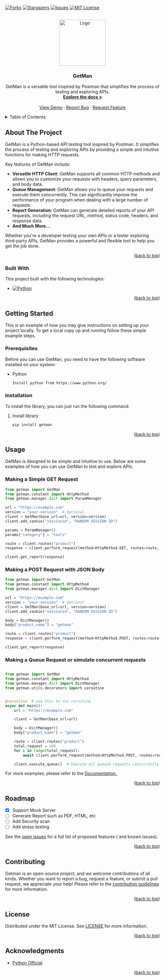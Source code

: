 <a name="readme-top"></a>


<!-- PROJECT SHIELDS -->
[![Forks][forks-shield]][forks-url]
[![Stargazers][stars-shield]][stars-url]
[![Issues][issues-shield]][issues-url]
[![MIT License][license-shield]][license-url]



<!-- PROJECT LOGO -->
<br />
<div align="center">
  <a href="#">
    <img src="https://storage.enlorve.com/assets/file/photos/getman/getman_logo.png" alt="Logo" width="150" height="150">
  </a>

<h3 align="center">GetMan</h3>

  <p align="center">
   GetMan is a versatile tool inspired by Postman that simplifies the process of testing and exploring APIs.
    <br />
    <a href="#"><strong>Explore the docs »</strong></a>
    <br />
    <br />
    <a href="#">View Demo</a>
    ·
    <a href="#">Report Bug</a>
    ·
    <a href="#">Request Feature</a>
  </p>
</div>



<!-- TABLE OF CONTENTS -->
<details>
  <summary>Table of Contents</summary>
  <ol>
    <li>
      <a href="#about-the-project">About The Project</a>
      <ul>
        <li><a href="#built-with">Built With</a></li>
      </ul>
    </li>
    <li>
      <a href="#getting-started">Getting Started</a>
      <ul>
        <li><a href="#prerequisites">Prerequisites</a></li>
        <li><a href="#installation">Installation</a></li>
      </ul>
    </li>
    <li><a href="#usage">Usage</a></li>
    <li><a href="#roadmap">Roadmap</a></li>
    <li><a href="#contributing">Contributing</a></li>
    <li><a href="#license">License</a></li>
    <li><a href="#acknowledgments">Acknowledgments</a></li>
  </ol>
</details>

<!-- ABOUT THE PROJECT -->

## About The Project

GetMan is a Python-based API testing tool inspired by Postman. It simplifies the process of testing and exploring APIs
by providing a simple and intuitive functions for making HTTP requests.

Key features of GetMan include:

- **Versatile HTTP Client**: GetMan supports all common HTTP methods and allows you to customize your requests with
  headers, query parameters, and body data.
- **Queue Management**: GetMan allows you to queue your requests and execute them concurrently. This can significantly
  improve the performance of your program when dealing with a large number of requests.
- **Report Generation**: GetMan can generate detailed reports of your API requests, including the request URL, method,
  status code, headers, and response data.
- **And Much More...**

Whether you're a developer testing your own APIs or a tester exploring third-party APIs, GetMan provides a powerful and
flexible tool to help you get the job done.

<p align="right">(<a href="#readme-top">back to top</a>)</p>

### Built With

This project built with the following technologies:

* [![Python][Python]][Python-url]

<p align="right">(<a href="#readme-top">back to top</a>)</p>



<!-- GETTING STARTED -->

## Getting Started

This is an example of how you may give instructions on setting up your project locally.
To get a local copy up and running follow these simple example steps.

### Prerequisites

Before you can use GetMan, you need to have the following software installed on your system:

* Python
  ```sh 
  Install python from https://www.python.org/
  ```

### Installation

To install the library, you can just run the following command:

1. Install library
   ```sh
   pip install getman
   ```

<p align="right">(<a href="#readme-top">back to top</a>)</p>



<!-- USAGE EXAMPLES -->

## Usage

GetMan is designed to be simple and intuitive to use. Below are some examples of how you can use GetMan to test and
explore APIs.

### Making a Simple GET Request

```python
from getman import GetMan
from getman.constant import HttpMethod
from getman.manager.dict import ParamManager

url = "https://example.com"
version = "your-version"  # Optional
client = GetMan(base_url=url, version=version)
client.add_cookie("sessionid", "RANDOM SESSION ID")

params = ParamManager()
params["category"] = "tools"

route = client.routes("product")
response = client.perform_request(method=HttpMethod.GET, routes=route, params=params.data)

client.get_report(response)
```

### Making a POST Request with JSON Body

```python
from getman import GetMan
from getman.constant import HttpMethod
from getman.manager.dict import DictManager

url = "https://example.com"
version = "your-version"  # Optional
client = GetMan(base_url=url, version=version)
client.add_cookie("sessionid", "RANDOM SESSION ID")

body = DictManager()
body["product_name"] = "getman"

route = client.routes("product")
response = client.perform_request(method=HttpMethod.POST, routes=route, body=body.data)

client.get_report(response)
```

### Making a Queue Request or simulate concurrent requests

```python

from getman import GetMan
from getman.constant import HttpMethod
from getman.manager.dict import DictManager
from getman.utils.decorators import coroutine


@coroutine  # use this to run coroutine
async def main():
    url = "https://example.com"

    client = GetMan(base_url=url)

    body = DictManager()
    body["product_name"] = "getman"

    route = client.routes("product")
    total_request = 100
    for i in range(total_request):
        await client.perform_request(method=HttpMethod.POST, routes=route, body=body.data, queue=True)

    client.execute_queue()  # Execute all queued requests concurrently
```

For more examples, please refer to the [Documentation](https://example.com)_

<p align="right">(<a href="#readme-top">back to top</a>)</p>


<!-- ROADMAP -->

## Roadmap

- [x] Support Mock Server
- [ ] Generate Report such as PDF, HTML, etc
- [ ] Add Security scan
- [ ] Add stress testing

See the [open issues](https://github.com/vnpnh/GetMan/issues) for a full list of proposed features (
and known issues).

<p align="right">(<a href="#readme-top">back to top</a>)</p>



<!-- CONTRIBUTING -->

## Contributing

Getman is an open-source project, and we welcome contributions of all kinds.
Whether you want to report a bug, request a feature, or submit a pull request, we appreciate your help!
Please refer to the [contribution guidelines](CONTRIBUTING.MD) for more information.


<p align="right">(<a href="#readme-top">back to top</a>)</p>


<!-- LICENSE -->

## License

Distributed under the MIT License. See [LICENSE](LICENSE) for more information.

<p align="right">(<a href="#readme-top">back to top</a>)</p>


<!-- ACKNOWLEDGMENTS -->

## Acknowledgments

* [Python Official](https://www.python.org/)

<p align="right">(<a href="#readme-top">back to top</a>)</p>



<!-- MARKDOWN LINKS & IMAGES -->
<!-- https://www.markdownguide.org/basic-syntax/#reference-style-links -->

[forks-shield]: https://img.shields.io/github/forks/vnpnh/GetMan.svg?style=for-the-badge

[forks-url]: https://github.com/vnpnh/GetMan/network/members

[stars-shield]: https://img.shields.io/github/stars/vnpnh/GetMan.svg?style=for-the-badge

[stars-url]: https://github.com/vnpnh/GetMan/stargazers

[issues-shield]: https://img.shields.io/github/issues/vnpnh/GetMan.svg?style=for-the-badge

[issues-url]: https://github.com/vnpnh/GetMan/issues

[license-shield]: https://img.shields.io/github/license/vnpnh/GetMan.svg?style=for-the-badge

[license-url]: https://github.com/vnpnh/GetMan/blob/master/LICENSE

[product-screenshot]: images/screenshot.png

[Python]:    https://img.shields.io/badge/Python-3.9+-3776AB?style=for-the-badge&logo=python&logoColor=white

[Python-url]: https://www.python.org/

